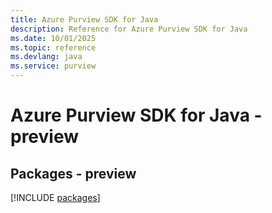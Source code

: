```yaml
---
title: Azure Purview SDK for Java
description: Reference for Azure Purview SDK for Java
ms.date: 10/01/2025
ms.topic: reference
ms.devlang: java
ms.service: purview
---
```

# Azure Purview SDK for Java - preview
## Packages - preview
[!INCLUDE [packages](purview-index.md)]